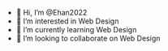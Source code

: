 - 👋 Hi, I’m @Ehan2022
- 👀 I’m interested in Web Design
- 🌱 I’m currently learning  Web Design
- 💞️ I’m looking to collaborate on  Web Design
